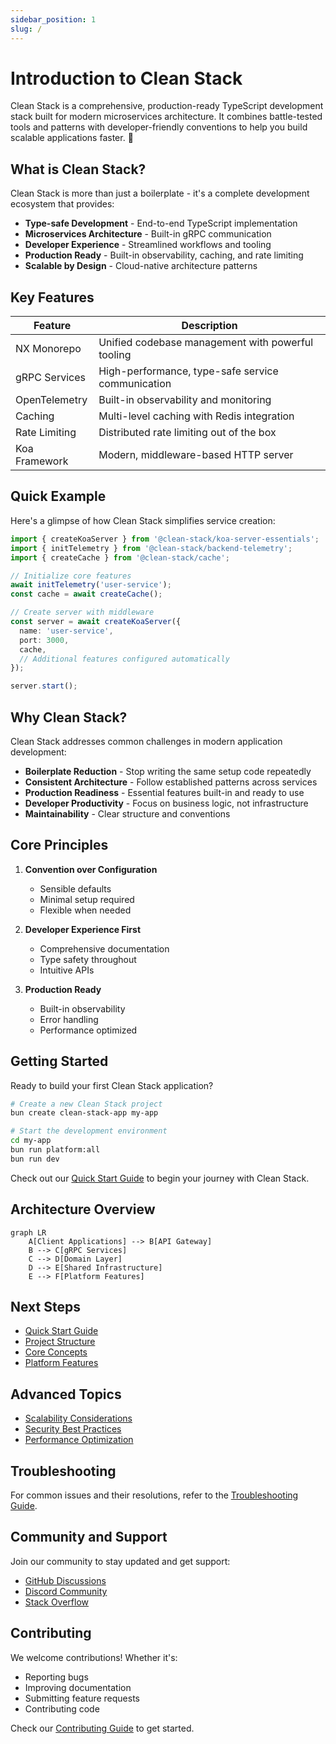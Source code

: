 ```yaml
---
sidebar_position: 1
slug: /
---
```


# Introduction to Clean Stack

Clean Stack is a comprehensive, production-ready TypeScript development stack built for modern microservices architecture. It combines battle-tested tools and patterns with developer-friendly conventions to help you build scalable applications faster. 🚀

## What is Clean Stack?

Clean Stack is more than just a boilerplate - it's a complete development ecosystem that provides:

- **Type-safe Development** - End-to-end TypeScript implementation
- **Microservices Architecture** - Built-in gRPC communication
- **Developer Experience** - Streamlined workflows and tooling
- **Production Ready** - Built-in observability, caching, and rate limiting
- **Scalable by Design** - Cloud-native architecture patterns

## Key Features

| Feature       | Description                                       |
| ------------- | ------------------------------------------------- |
| NX Monorepo   | Unified codebase management with powerful tooling |
| gRPC Services | High-performance, type-safe service communication |
| OpenTelemetry | Built-in observability and monitoring             |
| Caching       | Multi-level caching with Redis integration        |
| Rate Limiting | Distributed rate limiting out of the box          |
| Koa Framework | Modern, middleware-based HTTP server              |

## Quick Example

Here's a glimpse of how Clean Stack simplifies service creation:

```typescript
import { createKoaServer } from '@clean-stack/koa-server-essentials';
import { initTelemetry } from '@clean-stack/backend-telemetry';
import { createCache } from '@clean-stack/cache';

// Initialize core features
await initTelemetry('user-service');
const cache = await createCache();

// Create server with middleware
const server = await createKoaServer({
  name: 'user-service',
  port: 3000,
  cache,
  // Additional features configured automatically
});

server.start();
```

## Why Clean Stack?

Clean Stack addresses common challenges in modern application development:

- **Boilerplate Reduction** - Stop writing the same setup code repeatedly
- **Consistent Architecture** - Follow established patterns across services
- **Production Readiness** - Essential features built-in and ready to use
- **Developer Productivity** - Focus on business logic, not infrastructure
- **Maintainability** - Clear structure and conventions

## Core Principles

1. **Convention over Configuration**

   - Sensible defaults
   - Minimal setup required
   - Flexible when needed

2. **Developer Experience First**

   - Comprehensive documentation
   - Type safety throughout
   - Intuitive APIs

3. **Production Ready**
   - Built-in observability
   - Error handling
   - Performance optimized

## Getting Started

Ready to build your first Clean Stack application?

```bash
# Create a new Clean Stack project
bun create clean-stack-app my-app

# Start the development environment
cd my-app
bun run platform:all
bun run dev
```

Check out our [Quick Start Guide](./getting-started/quick-start) to begin your journey with Clean Stack.

## Architecture Overview

```mermaid
graph LR
    A[Client Applications] --> B[API Gateway]
    B --> C[gRPC Services]
    C --> D[Domain Layer]
    D --> E[Shared Infrastructure]
    E --> F[Platform Features]
```

## Next Steps

- [Quick Start Guide](./getting-started/quick-start)
- [Project Structure](./getting-started/project-structure)
- [Core Concepts](./architecture/philosophy)
- [Platform Features](./category/platform-features)

## Advanced Topics

- [Scalability Considerations](./architecture/philosophy#scalability-considerations)
- [Security Best Practices](./architecture/philosophy#best-practices)
- [Performance Optimization](./platform-features/observability/otel-clean-stack#key-features)

## Troubleshooting

For common issues and their resolutions, refer to the [Troubleshooting Guide](./getting-started/installation#troubleshooting).

## Community and Support

Join our community to stay updated and get support:

- [GitHub Discussions](https://github.com/your-org/clean-stack/discussions)
- [Discord Community](https://discord.gg/your-community)
- [Stack Overflow](https://stackoverflow.com/questions/tagged/clean-stack)

## Contributing

We welcome contributions! Whether it's:

- Reporting bugs
- Improving documentation
- Submitting feature requests
- Contributing code

Check our [Contributing Guide](./) to get started.

